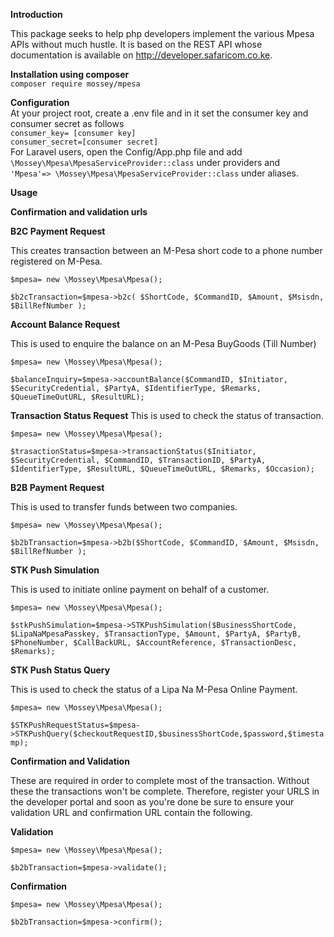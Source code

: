 **Introduction**

This package seeks to help php developers implement the various Mpesa APIs without much hustle. It is based on the REST API whose documentation is available on http://developer.safaricom.co.ke.
 
 **Installation using composer**<br>
 `composer require mossey/mpesa`<br>
 
 
 **Configuration**<br> 
 At your project root, create a .env file and in it set the consumer key and consumer secret as follows   
 `consumer_key= [consumer key]` <br>
 `consumer_secret=[consumer secret]`<br>
 For Laravel users, open the Config/App.php file and add `\Mossey\Mpesa\MpesaServiceProvider::class` under providers and ` 'Mpesa'=> \Mossey\Mpesa\MpesaServiceProvider::class` under aliases.
  
 **Usage**
 
 **Confirmation and validation urls**

**B2C Payment Request**
 
 This creates transaction between an M-Pesa short code to a phone number registered on M-Pesa.
 
 
`$mpesa= new \Mossey\Mpesa\Mpesa();`

`$b2cTransaction=$mpesa->b2c( $ShortCode, $CommandID, $Amount, $Msisdn, $BillRefNumber );`



**Account Balance Request**
 
This is used to enquire the balance on an M-Pesa BuyGoods (Till Number)

`$mpesa= new \Mossey\Mpesa\Mpesa();`

`$balanceInquiry=$mpesa->accountBalance($CommandID, $Initiator, $SecurityCredential, $PartyA, $IdentifierType, $Remarks, $QueueTimeOutURL, $ResultURL);`


**Transaction Status Request**
This is used to check the status of transaction. 

`$mpesa= new \Mossey\Mpesa\Mpesa();`

`$trasactionStatus=$mpesa->transactionStatus($Initiator, $SecurityCredential, $CommandID, $TransactionID, $PartyA, $IdentifierType, $ResultURL, $QueueTimeOutURL, $Remarks, $Occasion);`


**B2B Payment Request**

This is used to transfer funds between two companies.

`$mpesa= new \Mossey\Mpesa\Mpesa();`

`$b2bTransaction=$mpesa->b2b($ShortCode, $CommandID, $Amount, $Msisdn, $BillRefNumber );`

**STK Push Simulation**

This is used to initiate online payment on behalf of a customer.

`$mpesa= new \Mossey\Mpesa\Mpesa();`

`$stkPushSimulation=$mpesa->STKPushSimulation($BusinessShortCode, $LipaNaMpesaPasskey, $TransactionType, $Amount, $PartyA, $PartyB, $PhoneNumber, $CallBackURL, $AccountReference, $TransactionDesc, $Remarks);`

**STK Push Status Query**

 This is used to check the status of a Lipa Na M-Pesa Online Payment.
 
`$mpesa= new \Mossey\Mpesa\Mpesa();`

`$STKPushRequestStatus=$mpesa->STKPushQuery($checkoutRequestID,$businessShortCode,$password,$timestamp);`





**Confirmation and Validation**

These are required in order to complete most of the transaction. Without these the transactions won't be complete. Therefore, register your URLS in the developer portal and soon as you're done  be sure to ensure your validation URL and confirmation URL contain the following.
 
 **Validation**


 `$mpesa= new \Mossey\Mpesa\Mpesa();`
 
 `$b2bTransaction=$mpesa->validate();`
 
 **Confirmation**
 
 `$mpesa= new \Mossey\Mpesa\Mpesa();`
 
 `$b2bTransaction=$mpesa->confirm();`
 


